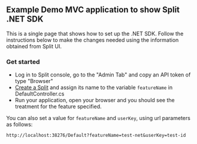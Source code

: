 ## Example Demo MVC application to show Split .NET SDK

This is a single page that shows how to set up the .NET SDK. Follow the instructions below to make the changes 
needed using the information obtained from Split UI.

### Get started

 * Log in to Split console, go to the "Admin Tab" and copy an API token of type "Browser"
 * [Create a Split](CREATESPLIT.md) and assign its name to the variable `featureName` in DefaultController.cs
 * Run your application, open your browser and you should see the treatment for the feature specified.
 
 You can also set a value for `featureName` and `userKey`, using url parameters as follows:
 
 `http://localhost:38276/Default?featureName=test-net&userKey=test-id`